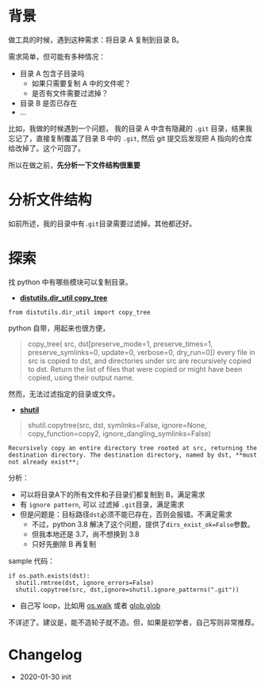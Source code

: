 
# 背景

做工具的时候，遇到这种需求：将目录 A 复制到目录 B。

需求简单，但可能有多种情况：

- 目录 A 包含子目录吗
  - 如果只需要复制 A 中的文件呢？
  - 是否有文件需要过滤掉？
- 目录 B 是否已存在
- ...

比如，我做的时候遇到一个问题， 我的目录 A 中含有隐藏的 `.git` 目录，结果我忘记了，直接复制覆盖了目录 B 中的 `.git`, 然后 git 提交后发现把 A 指向的仓库给改掉了。这个可囧了。

所以在做之前，**先分析一下文件结构很重要**

# 分析文件结构

如前所述，我的目录中有`.git`目录需要过滤掉。其他都还好。

# 探索

找 python 中有哪些模块可以复制目录。

- **[distutils.dir_util copy_tree](https://docs.python.org/2.4/dist/module-distutils.dirutil.html)**

```
from distutils.dir_util import copy_tree
```

python 自带，用起来也很方便，

> copy_tree( 	src, dst[preserve_mode=1, preserve_times=1, preserve_symlinks=0, update=0, verbose=0, dry_run=0])
    every file in src is copied to dst, and directories under src are recursively copied to dst. Return the list of files that were copied or might have been copied, using their output name. 

然而，无法过滤指定的目录或文件。

- **[shutil](https://docs.python.org/3.7/library/shutil.html)**

>  shutil.copytree(src, dst, symlinks=False, ignore=None, copy_function=copy2, ignore_dangling_symlinks=False)

    Recursively copy an entire directory tree rooted at src, returning the destination directory. The destination directory, named by dst, **must not already exist**; 

分析：

- 可以将目录A下的所有文件和子目录们都复制到 B，满足需求
- 有 `ignore pattern`, 可以 过滤掉 `.git`目录，满足需求
- 但是问题是：目标路径`dst`必须不能已存在，否则会报错。不满足需求
  - 不过，python 3.8 解决了这个问题，提供了`dirs_exist_ok=False`参数。
  - 但我本地还是 3.7，尚不想换到 3.8
  - 只好先删除 B 再复制

sample 代码：

```
if os.path.exists(dst):
  shutil.rmtree(dst, ignore_errors=False)
  shutil.copytree(src, dst,ignore=shutil.ignore_patterns(".git"))
```

- 自己写 loop，比如用 [os.walk](https://docs.python.org/3.7/library/os.html?highlight=os%20walk#os.walk) 或者 [glob.glob](https://docs.python.org/3.7/library/glob.html)

不详述了。建议是，能不造轮子就不造。但，如果是初学者，自己写则非常推荐。

# Changelog
- 2020-01-30 init